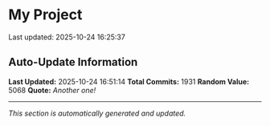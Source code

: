 # My Project


Last updated: 2025-10-24 16:25:37


















































































































































































































































































































































































































































































































































































































































































































































































































































































































































































































































































































































































































































































































































































































































































































































































































































































































































































































































































































































































































































































































































































































































































































































































































## Auto-Update Information

**Last Updated:** 2025-10-24 16:51:14
**Total Commits:** 1931
**Random Value:** 5068
**Quote:** _Another one!_

---
_This section is automatically generated and updated._